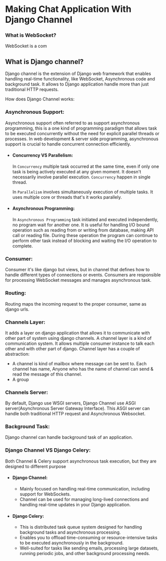 # Making Chat Application With Django Channel

### What is WebSocket?
WebSocket is a com

## What is Django channel?
Django channel is the extension of Django web framework that enables handling real-time functionality, like WebSocket,
Asynchronous code and background task. It allows to Django application handle more than just traditional HTTP requests.

How does Django Channel works:

### Asynchronous Support:
Asynchronous support often referred to as support asynchronous programming, this is a one kind of programming paradigm 
that allows task to be executed concurrently without the need for explicit parallel threads or processes.
In web development & server side programming, asynchronous support is crucial to handle concurrent connection efficiently.

- #### Concurrency VS Parallelism:
    In `Concurrency` multiple task occurred at the same time, even if only one task is being actively executed at any given 
    moment. It doesn't necessarily involve parallel execution.
    `Concurrency` happen in single thread.
    
    In `Parallelism` involves simultaneously execution of multiple tasks. It uses multiple core or threads
    that's it works parallely.
- #### Asynchronous Programming:
    In `Asynchronous Programming` task initiated and executed independently, no program wait for another one.
    It is useful for handling I/O bound operation such as reading from or writing from database, making API call or reading 
    file. During these operation the program can continue to perform other task instead of blocking and waiting the I/O 
    operation to complete.

### Consumer:
Consumer it's like django but views, but in channel that defines how to handle different types of connections or events.
Consumers are responsible for processing WebSocket messages and manages asynchronous task.

### Routing:
Routing maps the incoming request to the proper consumer, same as django urls.

### Channels Layer:
It adds a layer on django application that allows it to communicate with other part of system using django channels.
A channel layer is a kind of communication system. It allows multiple consumer instance to talk each other and with other
part of django.
Channel layer has a couple of abstraction:
- A channel is kind of mailbox where message can be sent to. Each channel has name, Anyone who has the name of channel
can send & read the message of this channel.
- A group
### Channels Server:
By default, Django use WSGI servers, Django Channel use ASGI server(Asynchronous Server Gateway Interface). This ASGI 
server can handle both traditional HTTP request and Asynchronous Websocket.

### Background Task:
Django channel can handle background task of an application.

### Django Channel VS Django Celery:

Both Channel & Celery support asynchronous task execution, but they are designed to different purpose
- #### Django Channel:
  - Mainly focused on handling real-time communication, including support for WebSockets.
  - Channel can be used for managing long-lived connections and handling real-time updates in your Django application.

- #### Django Celery:
    
   - This is distributed task queue system designed for handling background tasks and asynchronous processing.
   - Enables you to offload time-consuming or resource-intensive tasks to be executed asynchronously in the background.
   - Well-suited for tasks like sending emails, processing large datasets, running periodic jobs, and other background 
  processing needs.